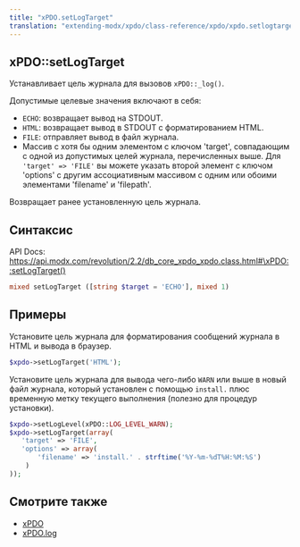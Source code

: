 ```yaml
---
title: "xPDO.setLogTarget"
translation: "extending-modx/xpdo/class-reference/xpdo/xpdo.setlogtarget"
---
```


## xPDO::setLogTarget

Устанавливает цель журнала для вызовов `xPDO::_log()`.

Допустимые целевые значения включают в себя:

-   `ECHO`: возвращает вывод на STDOUT.
-   `HTML`: возвращает вывод в STDOUT с форматированием HTML.
-   `FILE`: отправляет вывод в файл журнала.
-   Массив с хотя бы одним элементом с ключом 'target', совпадающим с одной из допустимых целей журнала, перечисленных выше. Для `'target' => 'FILE'` вы можете указать второй элемент с ключом 'options' с другим ассоциативным массивом с одним или обоими элементами 'filename' и 'filepath'.

Возвращает ранее установленную цель журнала.

## Синтаксис

API Docs: <https://api.modx.com/revolution/2.2/db_core_xpdo_xpdo.class.html#\xPDO::setLogTarget()>

```php
mixed setLogTarget ([string $target = 'ECHO'], mixed 1)
```

## Примеры

Установите цель журнала для форматирования сообщений журнала в HTML и вывода в браузер.

```php
$xpdo->setLogTarget('HTML');
```

Установите цель журнала для вывода чего-либо `WARN` или выше в новый файл журнала, который установлен с помощью `install.` плюс временную метку текущего выполнения (полезно для процедур установки).

```php
$xpdo->setLogLevel(xPDO::LOG_LEVEL_WARN);
$xpdo->setLogTarget(array(
   'target' => 'FILE',
   'options' => array(
       'filename' => 'install.' . strftime('%Y-%m-%dT%H:%M:%S')
    )
));
```

## Смотрите также

-   [xPDO](extending-modx/xpdo "xPDO")
-   [xPDO.log](extending-modx/xpdo/class-reference/xpdo/xpdo.log)

